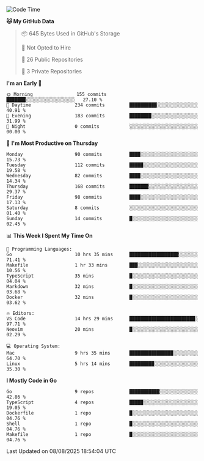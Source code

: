 <!--START_SECTION:waka-->
![Code Time](http://img.shields.io/badge/Code%20Time-1%2C395%20hrs%2017%20mins-blue)

**🐱 My GitHub Data** 

> 📦 645 Bytes Used in GitHub's Storage 
 > 
> 🚫 Not Opted to Hire
 > 
> 📜 26 Public Repositories 
 > 
> 🔑 3 Private Repositories 
 > 
**I'm an Early 🐤** 

```text
🌞 Morning                155 commits         ███████░░░░░░░░░░░░░░░░░░   27.10 % 
🌆 Daytime                234 commits         ██████████░░░░░░░░░░░░░░░   40.91 % 
🌃 Evening                183 commits         ████████░░░░░░░░░░░░░░░░░   31.99 % 
🌙 Night                  0 commits           ░░░░░░░░░░░░░░░░░░░░░░░░░   00.00 % 
```
📅 **I'm Most Productive on Thursday** 

```text
Monday                   90 commits          ████░░░░░░░░░░░░░░░░░░░░░   15.73 % 
Tuesday                  112 commits         █████░░░░░░░░░░░░░░░░░░░░   19.58 % 
Wednesday                82 commits          ████░░░░░░░░░░░░░░░░░░░░░   14.34 % 
Thursday                 168 commits         ███████░░░░░░░░░░░░░░░░░░   29.37 % 
Friday                   98 commits          ████░░░░░░░░░░░░░░░░░░░░░   17.13 % 
Saturday                 8 commits           ░░░░░░░░░░░░░░░░░░░░░░░░░   01.40 % 
Sunday                   14 commits          █░░░░░░░░░░░░░░░░░░░░░░░░   02.45 % 
```


📊 **This Week I Spent My Time On** 

```text
💬 Programming Languages: 
Go                       10 hrs 35 mins      ██████████████████░░░░░░░   71.41 % 
Makefile                 1 hr 33 mins        ███░░░░░░░░░░░░░░░░░░░░░░   10.56 % 
TypeScript               35 mins             █░░░░░░░░░░░░░░░░░░░░░░░░   04.04 % 
Markdown                 32 mins             █░░░░░░░░░░░░░░░░░░░░░░░░   03.68 % 
Docker                   32 mins             █░░░░░░░░░░░░░░░░░░░░░░░░   03.62 % 

🔥 Editors: 
VS Code                  14 hrs 29 mins      ████████████████████████░   97.71 % 
Neovim                   20 mins             █░░░░░░░░░░░░░░░░░░░░░░░░   02.29 % 

💻 Operating System: 
Mac                      9 hrs 35 mins       ████████████████░░░░░░░░░   64.70 % 
Linux                    5 hrs 14 mins       █████████░░░░░░░░░░░░░░░░   35.30 % 
```

**I Mostly Code in Go** 

```text
Go                       9 repos             ███████████░░░░░░░░░░░░░░   42.86 % 
TypeScript               4 repos             █████░░░░░░░░░░░░░░░░░░░░   19.05 % 
Dockerfile               1 repo              █░░░░░░░░░░░░░░░░░░░░░░░░   04.76 % 
Shell                    1 repo              █░░░░░░░░░░░░░░░░░░░░░░░░   04.76 % 
Makefile                 1 repo              █░░░░░░░░░░░░░░░░░░░░░░░░   04.76 % 
```




 Last Updated on 08/08/2025 18:54:04 UTC
<!--END_SECTION:waka-->
